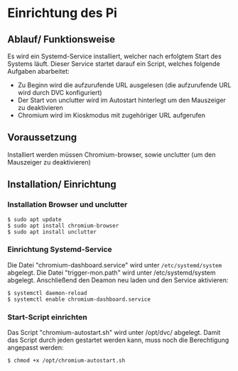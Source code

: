 # Einrichtung des Pi

## Ablauf/ Funktionsweise
Es wird ein Systemd-Service installiert, welcher nach erfolgtem Start des Systems läuft.
Dieser Service startet darauf ein Script, welches folgende Aufgaben abarbeitet:
 - Zu Beginn wird die aufzurufende URL ausgelesen (die aufzurufende URL wird durch DVC konfiguriert)
 - Der Start von unclutter wird im Autostart hinterlegt um den Mauszeiger zu deaktivieren
 - Chromium wird im Kioskmodus mit zugehöriger URL aufgerufen

## Voraussetzung
Installiert werden müssen Chromium-browser, sowie unclutter (um den Mauszeiger zu deaktivieren)

## Installation/ Einrichtung
### Installation Browser und unclutter
```
$ sudo apt update
$ sudo apt install chromium-browser
$ sudo apt install unclutter
```
### Einrichtung Systemd-Service
Die Datei "chromium-dashboard.service" wird unter `/etc/systemd/system` abgelegt.
Die Datei "trigger-mon.path" wird unter /etc/systemd/system abgelegt.
Anschließend den Deamon neu laden und den Service aktivieren:
```
$ systemctl daemon-reload
$ systemctl enable chromium-dashboard.service
```
### Start-Script einrichten
Das Script "chromium-autostart.sh" wird unter /opt/dvc/ abgelegt.
Damit das Script durch jeden gestartet werden kann, muss noch die Berechtigung angepasst werden:
```
$ chmod +x /opt/chromium-autostart.sh
